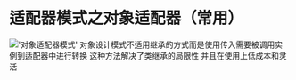 # 适配器模式之对象适配器（常用）

!['对象适配器模式'](./classextends.png)
对象设计模式不适用继承的方式而是使用传入需要被调用实例到适配器中进行转换
这种方法解决了类继承的局限性  并且在使用上低成本和灵活